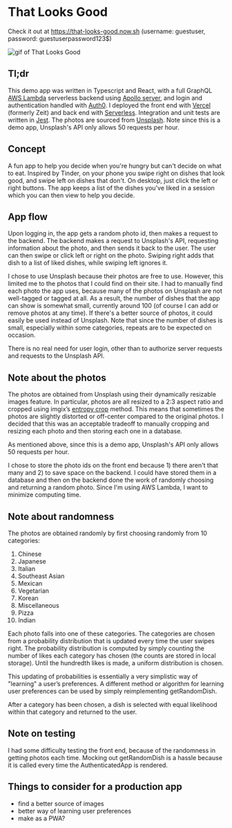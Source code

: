 # That Looks Good

Check it out at https://that-looks-good.now.sh (username: guestuser, password: guestuserpassword123\$)

![gif of That Looks Good](./that-looks-good.gif)

## Tl;dr

This demo app was written in Typescript and React, with a full GraphQL [AWS Lambda][aws lambda] serverless backend using [Apollo server][apollo-server], and login and authentication handled with [Auth0][auth0]. I deployed the front end with [Vercel] (formerly Zeit) and back end with [Serverless][serverless]. Integration and unit tests are written in [Jest][jest]. The photos are sourced from [Unsplash](https://www.unsplash.com "Unsplash").
Note since this is a demo app, Unsplash's API only allows 50 requests per hour.

## Concept

A fun app to help you decide when you're hungry but can't decide on what to eat. Inspired by Tinder, on your phone you swipe right on dishes that look good, and swipe left on dishes that don't. On desktop, just click the left or right buttons. The app keeps a list of the dishes you've liked in a session which you can then view to help you decide.

## App flow

Upon logging in, the app gets a random photo id, then makes a request to the backend. The backend makes a request to Unsplash's API, requesting information about the photo, and then sends it back to the user. The user can then swipe or click left or right on the photo. Swiping right adds that dish to a list of liked dishes, while swiping left ignores it.

I chose to use Unsplash because their photos are free to use. However, this limited me to the photos that I could find on their site. I had to manually find each photo the app uses, because many of the photos on Unsplash are not well-tagged or tagged at all. As a result, the number of dishes that the app can show is somewhat small, currently around 100 (of course I can add or remove photos at any time). If there's a better source of photos, it could easily be used instead of Unsplash. Note that since the number of dishes is small, especially within some categories, repeats are to be expected on occasion.

There is no real need for user login, other than to authorize server requests and requests to the Unsplash API.

## Note about the photos

The photos are obtained from Unsplash using their dynamically resizable images feature. In particular, photos are all resized to a 2:3 aspect ratio and cropped using imgix&rsquo;s [entropy crop][1] method. This means that sometimes the photos are slightly distorted or off-center compared to the original photos. I decided that this was an acceptable tradeoff to manually cropping and resizing each photo and then storing each one in a database.

As mentioned above, since this is a demo app, Unsplash's API only allows 50 requests per hour.

I chose to store the photo ids on the front end because 1) there aren't that many and 2) to save space on the backend. I could have stored them in a database and then on the backend done the work of randomly choosing and returning a random photo.
Since I'm using AWS Lambda, I want to minimize computing time.

## Note about randomness

The photos are obtained randomly by first choosing randomly from 10 categories:

1. Chinese
2. Japanese
3. Italian
4. Southeast Asian
5. Mexican
6. Vegetarian
7. Korean
8. Miscellaneous
9. Pizza
10. Indian

Each photo falls into one of these categories. The categories are chosen from a probability distribution that is updated every time the user swipes right. The probability distribution is computed by simply counting the number of likes each category has chosen (the counts are stored in local storage). Until the hundredth likes is made, a uniform distribution is chosen.

This updating of probabilities is essentially a very simplistic way of "learning" a user&rsquo;s preferences. A different method or algorithm for learning user preferences can be used by simply reimplementing getRandomDish.

After a category has been chosen, a dish is selected with equal likelihood within that category and returned to the user.

## Note on testing

I had some difficulty testing the front end, because of the randomness in getting photos each time. Mocking out getRandomDish is a hassle because it is called every time the AuthenticatedApp is rendered.

## Things to consider for a production app

- find a better source of images
- better way of learning user preferences
- make as a PWA?

[1]: https://docs.imgix.com/apis/url/size/crop#entropy "Entropy crop"
[aws lambda]: https://aws.amazon.com/lambda/
[apollo-server]: https://www.apollographql.com/docs/apollo-server/
[auth0]: https://auth0.com/
[serverless]: https://www.serverless.com/
[vercel]: https://vercel.com/
[jest]: https://jestjs.io/
